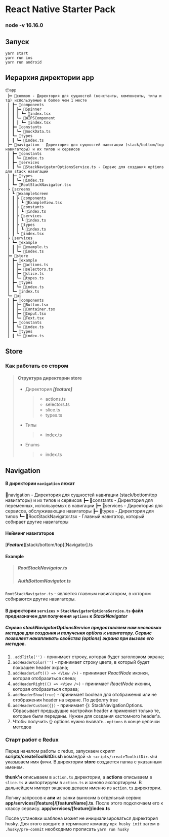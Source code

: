 # React Native Starter Pack

### node -v 16.16.0

## Запуск

```shell script
yarn start
yarn run ios
yarn run android
```

## Иерархия директории app

```
📦app
 ┣━ 📂common - Директория для сущностей (константы, компоненты, типы и тд) используемые в более чем 1 месте
 ┃ ┣━ 📂components
 ┃ ┃ ┣━ 📂Spinner
 ┃ ┃ ┃ ┗━ 📜index.tsx
 ┃ ┃ ┗━ 📂WIPSComponent
 ┃ ┃ ┃ ┗━ 📜index.tsx
 ┃ ┣━ 📂constants
 ┃ ┃ ┗━ 📜mockData.ts
 ┃ ┗━ 📂types
 ┃ ┃ ┗━ 📜index.ts
 ┣━ 📂navigation - Директория для сущностей навигации (stack/bottom/top навигаторы) и их типов и сервисов
 ┃ ┣━ 📂constants
 ┃ ┃ ┗━ 📜index.ts
 ┃ ┣━ 📂services
 ┃ ┃ ┗━ 📜StackNavigatorOptionsService.ts - Сервис для создания options для stack навигации
 ┃ ┣━ 📂types
 ┃ ┃ ┗━ 📜index.ts
 ┃ ┗━ 📜RootStackNavigator.tsx
 ┣ 📂screens
 ┃ ┗ 📂exampleScreen
 ┃ ┃ ┣ 📂components
 ┃ ┃ ┃ ┗ 📜ExampleView.tsx
 ┃ ┃ ┣ 📂constants
 ┃ ┃ ┃ ┗ 📜index.ts
 ┃ ┃ ┣ 📂services
 ┃ ┃ ┃ ┗ 📜index.ts
 ┃ ┃ ┣ 📂types
 ┃ ┃ ┃ ┗ 📜index.ts
 ┃ ┃ ┗ 📜index.tsx
 ┣ 📂services
 ┃ ┗━ 📂example
 ┃ ┃ ┣━ 📜example.ts
 ┃ ┃ ┗━ 📜index.ts
 ┣━ 📂store
 ┃ ┣━ 📂example
 ┃ ┃ ┣━ 📜actions.ts
 ┃ ┃ ┣━ 📜selectors.ts
 ┃ ┃ ┣━ 📜slice.ts
 ┃ ┃ ┗━ 📜types.ts
 ┃ ┣━ 📂types
 ┃ ┃ ┗━ 📜index.ts
 ┃ ┗━ 📜index.ts
 ┗━ 📂ui
 ┃ ┣━ 📂components
 ┃ ┃ ┣━ 📜Button.tsx
 ┃ ┃ ┣━ 📜Container.tsx
 ┃ ┃ ┣━ 📜Input.tsx
 ┃ ┃ ┗━ 📜Text.tsx
 ┃ ┣━ 📂constants
 ┃ ┃ ┗━ 📜index.ts
 ┃ ┗━ 📂types
 ┃ ┃ ┗━ 📜index.ts

```

## Store

### Как работать со **стором**

> #### Структура директории **store**
>
> - Директория **_[feature]_**
>   > - actions.ts
>   > - selectors.ts
>   > - slice.ts
>   > - types.ts
> - Типы
>   > - index.ts
> - Enums
>   > - index.ts

## Navigation

#### В директории `navigation` лежат

📂navigation - Директория для сущностей навигации (stack/bottom/top навигаторы) и их типов и сервисов
┣━ 📂constants - Директория для переменных, используемых в навигации
┣━ 📂services - Директория для сервисов, обслуживающие навигаторы
┣━ 📂types - Директория для типов
┗━ 📜RootStackNavigator.tsx - Главный навигатор, который собирает другие навигаторы

#### Нейминг навигаторов

[**_Feature_**][stack/bottom/top][Navigator].ts

#### Example

> ##### RootStackNavigator.ts
>
> ##### AuthBottomNavigator.ts

`RootStackNavigator.ts` - является главным навигатором, в котором собираются другие навигаторы.

#### В директории `services` > `StackNavigatorOptionsService.ts` файл предназначен для получения `options` к _StackNavigator_

##### Сервис _stackNavigatorOptionsService_ предоставляем нам несколько методов для создания и получения options к навигатору. Сервис позволяет накапливать свойства (options) экрана при вызове его методов.

1. `.addTitle('')` - принимает строку, которая будет заголовком экрана;
2. `addHeaderColor('')` - принимает строку цвета, в который будет покрашен header экрана;
3. `addHeaderLeft(() => <View />)` - принимает _ReactNode_ иконки, которая отобразиться слева;
4. `addHeaderRight(() => <View />)` - принимает _ReactNode_ иконки, которая отобразиться справа;
5. `addHeaderShow(true)` - принимает boolean для отображения или не отображения header на экране. По дефолту true
6. `addHeaderCustom({})` - принимает {}: StackNavigationOptions. Сбрасывает предыдущие настройки header и применяет только те, которые были переданы. Нужен для создания кастомного header'а.
7. Чтобы получить {} options нужно вызвать `.options` в конце цепочки методов

### Старт работ c Redux

Перед началом работы с redux, запускаем скрипт **scripts/createToolkitDir.sh** командой
`sh scripts/createToolkitDir.sh`и указываем имя фичи.
В директории **store** создается папка с указанным именем.

**thunk'и** описываем в `action.ts` директории, а **actions** описываем в `slice.ts` и импортируем в `action.ts` и заново экспортируем. В дальнейшем импорт экшенов делаем именно из `action.ts` директории.

Логику запросов к **апи** из санки выносим в отдельный сервис **app/services/[feature]/[featureName].ts**. После этого подключаем его к классу сервису. **app/services/[feature]/index.ts**

После установки шаблона может не инициализироваться директория husky. Для этого введите в терминале команду
`npx husky init` затем в `.husky/pre-commit` необходимо прописать `yarn run husky`
